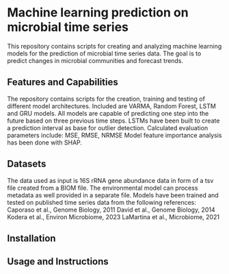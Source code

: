# Machine learning prediction on microbial time series

This repository contains scripts for creating and analyzing machine learning models for the prediction of microbial time series data. The goal is
to predict changes in microbial communities and forecast trends.

## Features and Capabilities

The repository contains scripts for the creation, training and testing of different model architectures. Included are VARMA, Random Forest, LSTM and GRU models. All models are capable of predicting one step into the future based on three previous time steps. LSTMs have been built to create a prediction interval as base for outlier detection. 
Calculated evaluation parameters include: MSE, RMSE, NRMSE
Model feature importance analysis has been done with SHAP.

## Datasets

The data used as input is 16S rRNA gene abundance data in form of a tsv file created from a BIOM file. The environmental model can process metadata as well provided in a separate file.
Models have been trained and tested on published time series data from the following references:
Caporaso et al., Genome Biology, 2011
David et al., Genome Biology, 2014
Kodera et al., Environ Microbiome, 2023
LaMartina et al., Microbiome, 2021

## Installation

## Usage and Instructions